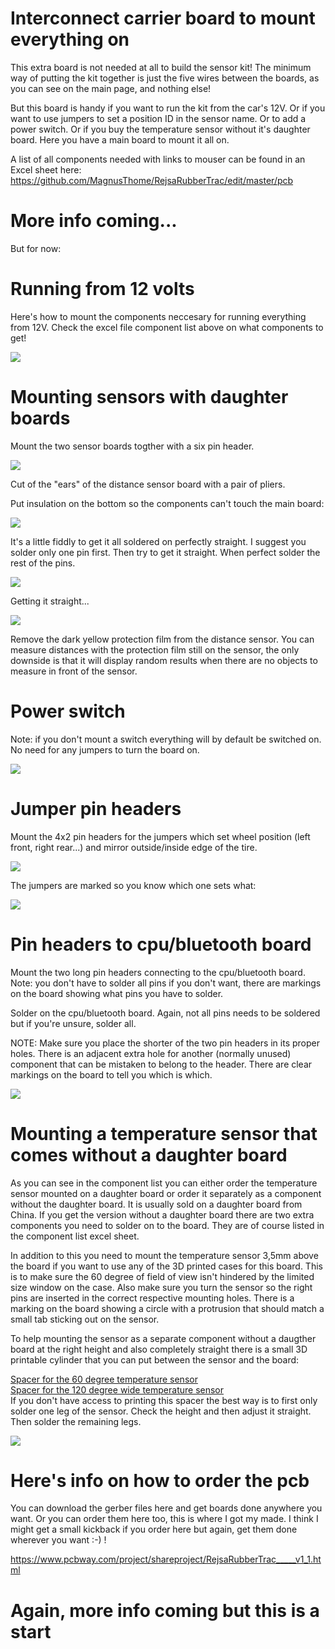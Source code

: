 # Interconnect carrier board to mount everything on

This extra board is not needed at all to build the sensor kit! The minimum way of putting the kit together is just the five wires between the boards, as you can see on the main page, and nothing else!  

But this board is handy if you want to run the kit from the car's 12V. Or if you want to use jumpers to set a position ID in the sensor name. Or to add a power switch. Or if you buy the temperature sensor without it's daughter board. Here you have a main board to mount it all on.

A list of all components needed with links to mouser can be found in an Excel sheet here:
https://github.com/MagnusThome/RejsaRubberTrac/edit/master/pcb

# More info coming...

But for now:

# Running from 12 volts

Here's how to mount the components neccesary for running everything from 12V. Check the excel file component list above on what components to get!

<img src="images/12V mounting.jpg">

# Mounting sensors with daughter boards

Mount the two sensor boards togther with a six pin header. 

<img src="images/daughterboards/00.jpg">

Cut of the "ears" of the distance sensor board with a pair of pliers.  

Put insulation on the bottom so the components can't touch the main board:  

<img src="images/daughterboards/01.jpg">

It's a little fiddly to get it all soldered on perfectly straight. I suggest you solder only one pin first. Then try to get it straight. When perfect solder the rest of the pins.  

<img src="images/daughterboards/02.jpg">

Getting it straight...  

<img src="images/daughterboards/03.jpg">

Remove the dark yellow protection film from the distance sensor. You can measure distances with the protection film still on the sensor, the only downside is that it will display random results when there are no objects to measure in front of the sensor. 

# Power switch 

Note: if you don't mount a switch everything will by default be switched on. No need for any jumpers to turn the board on.  

<img src="images/daughterboards/04.jpg">

# Jumper pin headers

Mount the 4x2 pin headers for the jumpers which set wheel position (left front, right rear...) and mirror outside/inside edge of the tire.  

<img src="images/daughterboards/05.jpg">

The jumpers are marked so you know which one sets what:  

<img src="images/jumpersettings.jpg">

# Pin headers to cpu/bluetooth board

Mount the two long pin headers connecting to the cpu/bluetooth board. Note: you don't have to solder all pins if you don't want, there are markings on the board showing what pins you have to solder.

Solder on the cpu/bluetooth board. Again, not all pins needs to be soldered but if you're unsure, solder all.

NOTE: Make sure you place the shorter of the two pin headers in its proper holes. There is an adjacent extra hole for another (normally unused) component that can be mistaken to belong to the header. There are clear markings on the board to tell you which is which.

<img src="images/daughterboards/06.jpg">

# Mounting a temperature sensor that comes __without__ a daughter board

As you can see in the component list you can either order the temperature sensor mounted on a daughter board or order it separately as a component without the daughter board. It is usually sold on a daughter board from China. If you get the version without a daughter board there are two extra components you need to solder on to the board. They are of course listed in the component list excel sheet.

In addition to this you need to mount the temperature sensor 3,5mm above the board if you want to use any of the 3D printed cases for this board. This is to make sure the 60 degree of field of view isn't hindered by the limited size window on the case. Also make sure you turn the sensor so the right pins are inserted in the correct respective mounting holes. There is a marking on the board showing a circle with a protrusion that should match a small tab sticking out on the sensor.

To help mounting the sensor as a separate component without a daugther board at the right height and also completely straight there is a small 3D printable cylinder that you can put between the sensor and the board:   

<a href="../3Dprint/printables/Temperature%20Sensor%20Mounting%20Spacer%203%2C5mm.stl">Spacer for the 60 degree temperature sensor</a>  
<a href="../3Drint/printables/Temperature%20Sensor%20Mounting%20Spacer%2010mm.stl">Spacer for the 120 degree wide temperature sensor</a>    
If you don't have access to printing this spacer the best way is to first only solder one leg of the sensor. Check the height and then adjust it straight. Then solder the remaining legs.  

<img src="images/separate%20temp%20sensor.jpg">

# Here's info on how to order the pcb

You can download the gerber files here and get boards done anywhere you want. Or you can order them here too, this is where I got my made. I think I might get a small kickback if you order here but again, get them done wherever you want :-) !

https://www.pcbway.com/project/shareproject/RejsaRubberTrac_____v1_1.html

# Again, more info coming but this is a start
